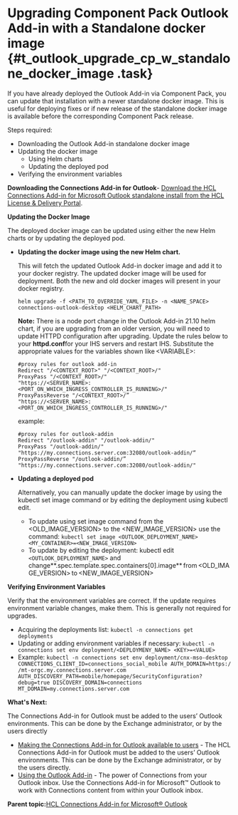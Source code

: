# Upgrading Component Pack Outlook Add-in with a Standalone docker image {#t_outlook_upgrade_cp_w_standalone_docker_image .task}

If you have already deployed the Outlook Add-in via Component Pack, you can update that installation with a newer standalone docker image. This is useful for deploying fixes or if new release of the standalone docker image is available before the corresponding Component Pack release.

Steps required:

-   Downloading the Outlook Add-in standalone docker image
-   Updating the docker image
    -   Using Helm charts
    -   Updating the deployed pod
-   Verifying the environment variables

**Downloading the Connections Add-in for Outlook**- [Download the HCL Connections Add-in for Microsoft Outlook standalone install from the HCL License & Delivery Portal](https://support.hcltechsw.com/csm?id=kb_article&sysparm_article=KB0085519&sys_kb_id=ecb956cedbb86014a45ad9fcd39619a8).

**Updating the Docker Image**

The deployed docker image can be updated using either the new Helm charts or by updating the deployed pod.

-   **Updating the docker image using the new Helm chart.**

    This will fetch the updated Outlook Add-in docker image and add it to your docker registry. The updated docker image will be used for deployment. Both the new and old docker images will present in your docker registry.

    ``` {#codeblock_eyn_m4r_jrb}
    helm upgrade -f <PATH_TO_OVERRIDE_YAML_FILE> -n <NAME_SPACE> connections-outlook-desktop <HELM_CHART_PATH>
    ```

    **Note:** There is a node port change in the Outlook Add-in 21.10 helm chart, if you are upgrading from an older version, you will need to update HTTPD configuration after upgrading. Update the rules below to your **httpd.conf**for your IHS servers and restart IHS. Substitute the appropriate values for the variables shown like <VARIABLE\>:

    ``` {#codeblock_gyn_m4r_jrb}
    #proxy rules for outlook add-in 
    Redirect "/<CONTEXT_ROOT>" "/<CONTEXT_ROOT>/"  
    ProxyPass "/<CONTEXT_ROOT>/" 
    "https://<SERVER_NAME>:<PORT_ON_WHICH_INGRESS_CONTROLLER_IS_RUNNING>/"  
    ProxyPassReverse "/<CONTEXT_ROOT>/” 
    "https://<SERVER_NAME>:<PORT_ON_WHICH_INGRESS_CONTROLLER_IS_RUNNING>/" 
    
    ```

    example:

    ``` {#codeblock_hyn_m4r_jrb}
    #proxy rules for outlook-addin	 
    Redirect "/outlook-addin" "/outlook-addin/"  
    ProxyPass "/outlook-addin/" "https://my.connections.server.com:32080/outlook-addin/“  
    ProxyPassReverse "/outlook-addin/” "https://my.connections.server.com:32080/outlook-addin/" 
    
    ```

-   **Updating a deployed pod**

    Alternatively, you can manually update the docker image by using the kubectl set image command or by editing the deployment using kubectl edit.

    -   To update using set image command from the <OLD\_IMAGE\_VERSION\> to the <NEW\_IMAGE\_VERSION\> use the command: `kubectl set image <OUTLOOK_DEPLOYMENT_NAME> <MY_CONTAINER>=<NEW_IMAGE_VERSION>`
    -   To update by editing the deployment: kubectl edit `<OUTLOOK_DEPLOYMENT_NAME>` and change**.spec.template.spec.containers\[0\].image** from <OLD\_IMAGE\_VERSION\> to <NEW\_IMAGE\_VERSION\>

**Verifying Environment Variables**

Verify that the environment variables are correct. If the update requires environment variable changes, make them. This is generally not required for upgrades.

-   Acquiring the deployments list: `kubectl -n connections get deployments`
-   Updating or adding environment variables if necessary: `kubectl -n connections set env deployment/<DEPLOYMENY_NAME> <KEY>=<VALUE>`
-   Example: `kubectl -n connections set env deployment/cnx-mso-desktop CONNECTIONS_CLIENT_ID=connections_social_mobile AUTH_DOMAIN=https://mt-orgc.my.connections.server.com AUTH_DISCOVERY_PATH=mobile/homepage/SecurityConfiguration?debug=true DISCOVERY_DOMAIN=connections MT_DOMAIN=my.connections.server.com`

**What's Next:**

The Connections Add-in for Outlook must be added to the users’ Outlook environments. This can be done by the Exchange administrator, or by the users directly

-   [Making the Connections Add-in for Outlook available to users](https://help.hcltechsw.com/connections/v7/admin/install/cp_3p_outlook_make_available_to_users.html) - The HCL Connections Add-in for Outlook must be added to the users’ Outlook environments. This can be done by the Exchange administrator, or by the users directly.
-   [Using the Outlook Add-in](https://help.hcltechsw.com/connections/v7/connectors/enduser/c_ms_plugins_add_in_outlook.html) - The power of Connections from your Outlook inbox. Use the Connections Add-in for Microsoft™ Outlook to work with Connections content from within your Outlook inbox.

**Parent topic:**[HCL Connections Add-in for Microsoft® Outlook](../../connectors/admin/c_outlook_connector.md)

